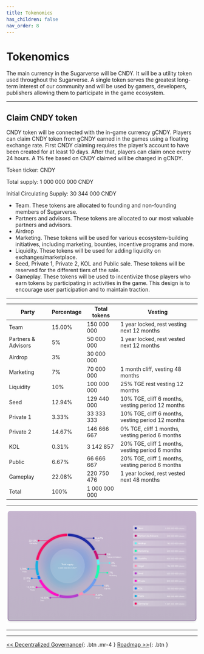 ```yaml
---
title: Tokenomics
has_children: false
nav_order: 8
---
```


# Tokenomics

The main currency in the Sugarverse will be CNDY. It will be a utility token used throughout the Sugarverse. A single token serves the greatest long-term interest of our community and will be used by gamers, developers, publishers allowing them to participate in the game ecosystem.

---

## Claim CNDY token

CNDY token will be connected with the in-game currency gCNDY. Players can claim CNDY token from gCNDY earned in the games using a floating exchange rate. First CNDY claiming requires the player’s account to have been created for at least 10 days. After that, players can claim once every 24 hours. A 1% fee based on CNDY claimed will be charged in gCNDY.

Token ticker: CNDY

Total supply:	1 000 000 000 CNDY

Initial Circulating Supply:	30 344 000 CNDY

- Team. These tokens are allocated to founding and non-founding members of Sugarverse.
- Partners and advisors. These tokens are allocated to our most valuable partners and advisors.
- Airdrop
- Marketing. These tokens will be used for various ecosystem-building initiatives, including marketing, bounties, incentive programs and more.
- Liquidity. These tokens will be used for adding liquidity on exchanges/marketplace.
- Seed, Private 1, Private 2, KOL and Public sale. These tokens will be reserved for the different tiers of the sale.
- Gameplay. These tokens will be used to incentivize those players who earn tokens by participating in activities in the game. This design is to encourage user participation and to maintain traction.

---

| Party | Percentage | Total tokens | Vesting |
| ------------- | ------------- | ------------- | ------------- |
| Team | 15.00% | 150 000 000 | 1 year locked, rest vesting next 12 months |
| Partners & Advisors | 5% | 50 000 000 | 1 year locked, rest vested next 12 months |
| Airdrop | 3% | 30 000 000 | |
| Marketing | 7% | 70 000 000 | 1 month cliff, vesting 48 months |
| Liquidity | 10% | 100 000 000 | 25% TGE rest vesting 12 months |
| Seed | 12.94% | 129 440 000 | 10% TGE, cliff 6 months, vesting period 12 months |
| Private 1 | 3.33% | 33 333 333 | 10% TGE, cliff 6 months, vesting period 12 months |
| Private 2 | 14.67% | 146 666 667 | 0% TGE, cliff 1 months, vesting period 6 months |
| KOL| 0.31% | 3 142 857 | 20% TGE, cliff 1 months, vesting period 6 months |
| Public | 6.67% | 66 666 667 | 20% TGE, cliff 1 months,  vesting period 6 months |
| Gameplay | 22.08% | 220 750 476 | 1 year locked, rest vested next 48 months |
| Total | 100% | 1 000 000 000 | |

---

![cycle](/assets/prod-tokenomics-wheel.png)

---

<!-- ![cycle](/assets/prod-tokenomics-chart.png) -->

---

[<< Decentralized Governance](https://sugarverse.github.io/7_decentralised.html){: .btn .mr-4 }
[Roadmap >>](https://sugarverse.github.io/9_roadmap.html){: .btn }
